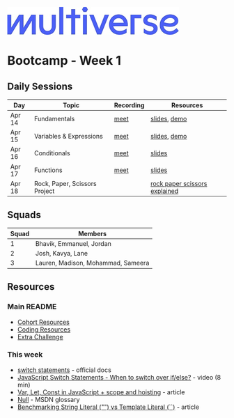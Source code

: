 ![Image](/img/Multiverse_Logo_rgb_ultra_25.jpg "Multiverse banner")

# Bootcamp - Week 1

## Daily Sessions
|Day|Topic|Recording|Resources|
|-----| ------------- |---------------------|--------|
|Apr 14|Fundamentals|[meet](https://drive.google.com/file/d/1r42Ml6xeFcJC3Tu0Eth07fx7DOzKXLse)|[slides](https://docs.google.com/presentation/d/1noKNiTWBJ0VPgNrZkrqGIHUf60GgJOETRJYRWnOjkIE), [demo](./day1/demo/)
|Apr 15|Variables & Expressions|[meet](https://drive.google.com/file/d/1-aSqNXWrhooz_DLChnEQzlSRwfvtsnyy)|[slides](https://docs.google.com/presentation/d/12H5Vyy6ZSAH8Wr9w3AWCURUEIB8HOpxSGW_zEH82Qxo), [demo](./day2/demo/)
|Apr 16|Conditionals|[meet](https://drive.google.com/file/d/1PQKlJd3xAnGHN1VCz_XvsmNwbCjX8aau)|[slides](https://docs.google.com/presentation/d/1G3s3jZfr8tkfbTONrV1C1Pl8lUF7Rz2FvX33HWR8bkc)
|Apr 17|Functions|[meet](https://drive.google.com/file/d/1UuokkVC-G_8fajyF2I8pQ-8Pgme4ecJ4)|[slides](https://docs.google.com/presentation/d/17hl7-3x5yrSU8EFjQYKeG1n07ArQfpbhzbBq7Sm623o)
|Apr 18|Rock, Paper, Scissors Project||[rock paper scissors explained](/img/rock-paper-scissors-explained.webp)

## Squads
|Squad|Members|
|-----|-------|
|1|Bhavik, Emmanuel, Jordan|
|2|Josh, Kavya, Lane|
|3|Lauren, Madison, Mohammad, Sameera|

## Resources

### Main README
* [Cohort Resources](/README.md/#coding-resources)
* [Coding Resources](/README.md/#coding-resources)
* [Extra Challenge](/README.md/#extra-challenge) 

### This week
* [switch statements](https://developer.mozilla.org/en-US/docs/Web/JavaScript/Reference/Statements/switch) - official docs
* [JavaScript Switch Statements - When to switch over if/else?](https://youtu.be/Z8DGby3eBHg) - video (8 min)
* [Var, Let, Const in JavaScript + scope and hoisting](https://dev.to/bigsondev/var-let-const-in-javascript-scope-and-hoisting-2i0i) - article
* [Null](https://developer.mozilla.org/en-US/docs/Glossary/Null) - MSDN glossary
* [Benchmarking String Literal ("") vs Template Literal (``)](https://dev.to/maafaishal/benchmarking-string-literal-vs-template-literal-using-performancenow-49gh) - article
